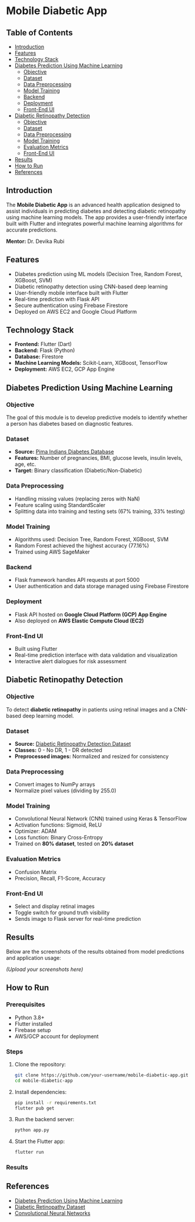 # Mobile Diabetic App

## Table of Contents
- [Introduction](#introduction)
- [Features](#features)
- [Technology Stack](#technology-stack)
- [Diabetes Prediction Using Machine Learning](#diabetes-prediction-using-machine-learning)
  - [Objective](#objective)
  - [Dataset](#dataset)
  - [Data Preprocessing](#data-preprocessing)
  - [Model Training](#model-training)
  - [Backend](#backend)
  - [Deployment](#deployment)
  - [Front-End UI](#front-end-ui)
- [Diabetic Retinopathy Detection](#diabetic-retinopathy-detection)
  - [Objective](#objective-1)
  - [Dataset](#dataset-1)
  - [Data Preprocessing](#data-preprocessing-1)
  - [Model Training](#model-training-1)
  - [Evaluation Metrics](#evaluation-metrics)
  - [Front-End UI](#front-end-ui-1)
- [Results](#results)
- [How to Run](#how-to-run)
- [References](#references)

## Introduction
The **Mobile Diabetic App** is an advanced health application designed to assist individuals in predicting diabetes and detecting diabetic retinopathy using machine learning models. The app provides a user-friendly interface built with Flutter and integrates powerful machine learning algorithms for accurate predictions.

**Mentor:** Dr. Devika Rubi

## Features
- Diabetes prediction using ML models (Decision Tree, Random Forest, XGBoost, SVM)
- Diabetic retinopathy detection using CNN-based deep learning
- User-friendly mobile interface built with Flutter
- Real-time prediction with Flask API
- Secure authentication using Firebase Firestore
- Deployed on AWS EC2 and Google Cloud Platform

## Technology Stack
- **Frontend:** Flutter (Dart)
- **Backend:** Flask (Python)
- **Database:** Firestore
- **Machine Learning Models:** Scikit-Learn, XGBoost, TensorFlow
- **Deployment:** AWS EC2, GCP App Engine

## Diabetes Prediction Using Machine Learning
### Objective
The goal of this module is to develop predictive models to identify whether a person has diabetes based on diagnostic features.

### Dataset
- **Source:** [Pima Indians Diabetes Database](https://www.kaggle.com/datasets/uciml/pima-indians-diabetes-database)
- **Features:** Number of pregnancies, BMI, glucose levels, insulin levels, age, etc.
- **Target:** Binary classification (Diabetic/Non-Diabetic)

### Data Preprocessing
- Handling missing values (replacing zeros with NaN)
- Feature scaling using StandardScaler
- Splitting data into training and testing sets (67% training, 33% testing)

### Model Training
- Algorithms used: Decision Tree, Random Forest, XGBoost, SVM
- Random Forest achieved the highest accuracy (77.16%)
- Trained using AWS SageMaker

### Backend
- Flask framework handles API requests at port 5000
- User authentication and data storage managed using Firebase Firestore

### Deployment
- Flask API hosted on **Google Cloud Platform (GCP) App Engine**
- Also deployed on **AWS Elastic Compute Cloud (EC2)**

### Front-End UI
- Built using Flutter
- Real-time prediction interface with data validation and visualization
- Interactive alert dialogues for risk assessment

## Diabetic Retinopathy Detection
### Objective
To detect **diabetic retinopathy** in patients using retinal images and a CNN-based deep learning model.

### Dataset
- **Source:** [Diabetic Retinopathy Detection Dataset](https://www.kaggle.com/competitions/diabetic-retinopathy-detection)
- **Classes:** 0 - No DR, 1 - DR detected
- **Preprocessed images:** Normalized and resized for consistency

### Data Preprocessing
- Convert images to NumPy arrays
- Normalize pixel values (dividing by 255.0)

### Model Training
- Convolutional Neural Network (CNN) trained using Keras & TensorFlow
- Activation functions: Sigmoid, ReLU
- Optimizer: ADAM
- Loss function: Binary Cross-Entropy
- Trained on **80% dataset**, tested on **20% dataset**

### Evaluation Metrics
- Confusion Matrix
- Precision, Recall, F1-Score, Accuracy

### Front-End UI
- Select and display retinal images
- Toggle switch for ground truth visibility
- Sends image to Flask server for real-time prediction

## Results
Below are the screenshots of the results obtained from model predictions and application usage:

*(Upload your screenshots here)*

## How to Run
### Prerequisites
- Python 3.8+
- Flutter installed
- Firebase setup
- AWS/GCP account for deployment

### Steps
1. Clone the repository:
   ```sh
   git clone https://github.com/your-username/mobile-diabetic-app.git
   cd mobile-diabetic-app
   ```
2. Install dependencies:
   ```sh
   pip install -r requirements.txt
   flutter pub get
   ```
3. Run the backend server:
   ```sh
   python app.py
   ```
4. Start the Flutter app:
   ```sh
   flutter run
   ```


### Results


## References
- [Diabetes Prediction Using Machine Learning](https://pubmed.ncbi.nlm.nih.gov/31518657/)
- [Diabetic Retinopathy Dataset](https://www.kaggle.com/competitions/diabetic-retinopathy-detection)
- [Convolutional Neural Networks](https://towardsdatascience.com/convolutional-neural-networks-explained-9cc5188c4939)
